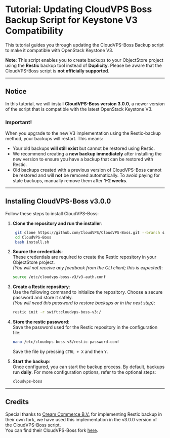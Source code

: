 # Tutorial: Updating CloudVPS Boss Backup Script for Keystone V3 Compatibility  

This tutorial guides you through updating the CloudVPS-Boss Backup script to make it compatible with OpenStack Keystone V3.  

**Note**: This script enables you to create backups to your ObjectStore project using the **Restic** backup tool instead of **Duplicity**. Please be aware that the CloudVPS-Boss script is **not officially supported**.

---

## Notice  

In this tutorial, we will install **CloudVPS-Boss version 3.0.0**, a newer version of the script that is compatible with the latest OpenStack Keystone V3.  

### Important!  
When you upgrade to the new V3 implementation using the Restic-backup method, your backups will restart. This means:  
- Your old backups **will still exist** but cannot be restored using Restic.  
- We recommend creating a **new backup immediately** after installing the new version to ensure you have a backup that can be restored with Restic.  
- Old backups created with a previous version of CloudVPS-Boss cannot be restored and will **not** be removed automatically. To avoid paying for stale backups, manually remove them after **1–2 weeks**.

---

## Installing CloudVPS-Boss v3.0.0  

Follow these steps to install CloudVPS-Boss:  

1. **Clone the repository and run the installer**:  
   ```bash
    git clone https://github.com/CloudVPS/CloudVPS-Boss.git --branch support-v3-and-use-restic
    cd CloudVPS-Boss
    bash install.sh
   ```

2. **Source the credentials**:  
   These credentials are required to create the Restic repository in your ObjectStore project.  
   *(You will not receive any feedback from the CLI client; this is expected)*:  
   ```bash
   source /etc/cloudvps-boss-v3/v3-auth.conf
   ```

3. **Create a Restic repository**:  
   Use the following command to initialize the repository. Choose a secure password and store it safely.  
   *(You will need this password to restore backups or in the next step)*:  
   ```bash
   restic init -r swift:cloudvps-boss-v3:/
   ```

4. **Store the restic password**:  
   Save the password used for the Restic repository in the configuration file:  
   ```bash
   nano /etc/cloudvps-boss-v3/restic-password.conf
   ```
   Save the file by pressing `CTRL + X` and then `Y`.

5. **Start the backup**:  
   Once configured, you can start the backup process. By default, backups run **daily**. For more configuration options, refer to the optional steps:  
   ```bash
   cloudvps-boss
   ```

---

## Credits  

Special thanks to [Cream Commerce B.V.](https://www.cream.nl/) for implementing Restic backup in their own fork, we have used this implementation in the v3.0.0 version of the CloudVPS-Boss script.  
You can find their CloudVPS-Boss fork [here](https://github.com/creamcloud/backup).  
